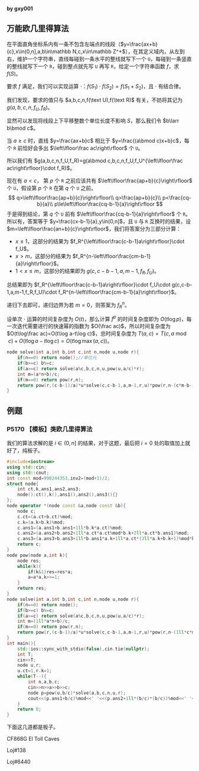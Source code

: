 **by gxy001**

## 万能欧几里得算法

在平面直角坐标系内有一条不包含左端点的线段（$y=\frac{ax+b}{c},x\in(0,n],a,b\in\mathbb N,c,x\in\mathbb Z^+$），在其定义域内，从左到右，维护一个字符串，直线每碰到一条水平的整线就写下一个 `U`，每碰到一条竖直的整线就写下一个 `R`，碰到整点就先写 `U` 再写 `R`，给定一个字符串函数 $f$，求 $f(S)$。

要求 $f$ 满足，我们可以实现运算 $\cdot$：$f(S_1)\cdot f(S_2)=f(S_1+S_2)$，且 $\cdot$ 有结合律。

我们发现，要求的值只与 $a,b,c,n,f(\text U),f(\text R)$ 有关，不妨将其记为 $g(a,b,c,n,f_U,f_R)$。

显然可以发现将线段上下平移整数个单位长度不影响 $S$，那么我们令 $b\larr b\bmod c$。

当 $a\ge c$ 时，直线 $y=\frac{ax+b}c$ 相比于 $y=\frac{(a\bmod c)x+b}c$，每个 `R` 前恰好会多出 $\left\lfloor\frac ac\right\rfloor$ 个 `U`。

所以我们有 $g(a,b,c,n,f_U,f_R)=g(a\bmod c,b,c,n,f_U,f_U^{\left\lfloor\frac ac\right\rfloor}\cdot f_R)$。

现在有 $a<c$， 第 $p$ 个 `R` 之前应该共有 $\left\lfloor\frac{ap+b}{c}\right\rfloor$ 个 `U`，假设第 $p$ 个 `R` 在第 $q$ 个 `U` 之前。
$$
q>\left\lfloor\frac{ap+b}{c}\right\rfloor\\
q>\frac{ap+b}{c}\\
p<\frac{cq-b}{a}\\
p\le\left\lfloor\frac{cq-b-1}{a}\right\rfloor
$$
于是得到结论，第 $q$ 个 `U` 前有 $\left\lfloor\frac{cq-b-1}{a}\right\rfloor$ 个 `R`。所以有，答案等于 $y=\frac{cx-b-1}{a},y\in(0,n]$，且 `U` 与 `R` 互换时的结果，设 $m=\left\lfloor\frac{an+b}{c}\right\rfloor$，我们将答案分为三部分计算：

- $x\le 1$，这部分的结果为 $f_R^{\left\lfloor\frac{c-b-1}a\right\rfloor}\cdot f_U$。
- $x>m$，这部分的结果为 $f_R^{n-\left\lfloor\frac{cm-b-1}{a}\right\rfloor}$。
- $1< x\le m$，这部分的结果即为 $g(c,c-b-1,a,m-1,f_R,f_U)$。

总结果即为 $f_R^{\left\lfloor\frac{c-b-1}a\right\rfloor}\cdot f_U\cdot g(c,c-b-1,a,m-1,f_R,f_U)\cdot f_R^{n-\left\lfloor\frac{cm-b-1}{a}\right\rfloor}$。

递归下去即可，递归边界为若 $m=0$，则答案为 $f_R^n$。

设单次 $\cdot$ 运算的时间复杂度为 $O(t)$，那么计算 $f^{p}$ 的时间复杂度即为 $O(t\log p)$，每一次迭代需要进行的快速幂的指数为 $O(\frac ac)$，所以时间复杂度为 $O(t\log\frac ac)=O(t\log a-t\log c)$，总时间复杂度为 $T(a,c)=T(c,a\bmod c)+O(t\log a-t\log c)=O(t\log \max(a,c))$。

```cpp
node solve(int a,int b,int c,int n,node u,node r){
	if(n==0) return node();//单位元
	if(b>=c) b%=c;
	if(a>=c) return solve(a%c,b,c,n,u,pow(u,a/c)*r);
	int m=(a*n+b)/c;
	if(m==0) return pow(r,n);
	return pow(r,(c-b-1)/a)*u*solve(c,c-b-1,a,m-1,r,u)*pow(r,n-(c*m-b-1)/a);
}
```

## 例题

### P5170 【模板】类欧几里得算法

我们的算法求解的是 $i\in (0,n]$ 的结果，对于这题，最后把 $i=0$ 处的取值加上就好了，纯板子。

```cpp
#include<iostream>
using std::cin;
using std::cout;
int const mod=998244353,inv2=(mod+1)/2;
struct node{
	int ct,k,ans1,ans2,ans3;
	node():ct(),k(),ans1(),ans2(),ans3(){}
};
node operator *(node const &a,node const &b){
	node c;
	c.ct=(a.ct+b.ct)%mod;
	c.k=(a.k+b.k)%mod;
	c.ans1=(a.ans1+b.ans1+1ll*b.k*a.ct)%mod;
	c.ans2=(a.ans2+b.ans2+1ll*a.ct*a.ct%mod*b.k+2ll*a.ct*b.ans1)%mod;
	c.ans3=(a.ans3+b.ans3+1ll*b.ans1*a.k+1ll*a.ct*(2ll*a.k+b.k+1)%mod*b.k%mod*inv2)%mod;
	return c;
}
node pow(node a,int k){
	node res;
	while(k){
		if(k&1)res=res*a;
		a=a*a,k>>=1;
	}
	return res;
}
node solve(int a,int b,int c,int n,node u,node r){
	if(n==0) return node();
	if(b>=c) b%=c;
	if(a>=c) return solve(a%c,b,c,n,u,pow(u,a/c)*r);
	int m=(1ll*a*n+b)/c;
	if(m==0) return pow(r,n);
	return pow(r,(c-b-1)/a)*u*solve(c,c-b-1,a,m-1,r,u)*pow(r,n-(1ll*c*m-b-1)/a);
}
int main(){
	std::ios::sync_with_stdio(false),cin.tie(nullptr);
	int T;
	cin>>T;
	node u,r;
	u.ct=1,r.k=1;
	while(T--){
		int n,a,b,c;
		cin>>n>>a>>b>>c;
		node p=pow(u,b/c)*solve(a,b,c,n,u,r);
		cout<<(p.ans1+b/c)%mod<<' '<<(p.ans2+1ll*(b/c)*(b/c))%mod<<' '<<p.ans3<<'\n';
	}
	return 0;
}
```

下面这几道都是板子。

CF868G El Toll Caves

Loj#138

Loj#6440

